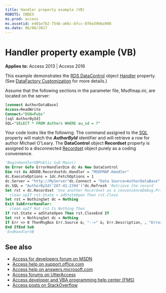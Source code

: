 ```yaml
---
title: Handler property example (VB)
ROBOTS: INDEX
ms.prod: access
ms.assetid: e401e7b2-754b-a66c-bfcc-8f6e3966a908
ms.date: 06/08/2017
---
```



# Handler property example (VB)

**Applies to:** Access 2013 | Access 2016

This example demonstrates the [RDS DataControl](http://msdn.microsoft.com/library/ac430669-7628-696c-c036-b5d35405d788%28Office.15%29.aspx) object [Handler](http://msdn.microsoft.com/library/aaf8c8c6-f95b-3cf3-b3f6-203f37464c87%28Office.15%29.aspx) property. (See [DataFactory Customization](http://msdn.microsoft.com/library/43cd7416-1f05-87ee-22f0-6cf0d2d1b39f%28Office.15%29.aspx) for more details.)

Assume that the following sections in the parameter file, Msdfmap.ini, are located on the server:

```sql
[connect AuthorDataBase] 
Access=ReadWrite 
Connect="DSN=Pubs" 
[sql AuthorById] 
SQL="SELECT * FROM Authors WHERE au_id = ?" 

```

Your code looks like the following. The command assigned to the [SQL](sql-property-ado.md) property will match the **_AuthorById_** identifier and will retrieve a row for author Michael O'Leary. The **DataControl** object **Recordset** property is assigned to a disconnected [Recordset](http://msdn.microsoft.com/library/0f963bf8-f066-dc8a-b754-f427de712df1%28Office.15%29.aspx) object purely as a coding convenience.

```vb
'BeginHandlerVBPublic Sub Main()
On Error GoTo ErrorHandlerDim dc As New DataControl
Dim rst As ADODB.Recordsetdc.Handler = "MSDFMAP.Handler"
dc.ExecuteOptions = 1dc.FetchOptions = 1
dc.Server = "http://MyServer"dc.Connect = "Data Source=AuthorDataBase"
dc.SQL = "AuthorById('267-41-2394')"dc.Refresh 'Retrieve the record
Set rst = dc.Recordset 'Use another Recordset as a convenienceDebug.Print "Author is '" &; rst!au_fname &; " " &; rst!au_lname &; "'"
' clean upIf rst.State = adStateOpen Then rst.Close
Set rst = NothingSet dc = Nothing
Exit SubErrorHandler:
' clean upIf Not rst Is Nothing Then
If rst.State = adStateOpen Then rst.CloseEnd If
Set rst = NothingSet dc = Nothing
If Err <> 0 ThenMsgBox Err.Source &; "-->" &; Err.Description, , "Error"
End IfEnd Sub
'EndHandlerVB
```

## See also

- [Access for developers forum on MSDN](https://social.msdn.microsoft.com/Forums/office/en-US/home?forum=accessdev)
- [Access help on support.office.com](https://support.office.com/search/results?query=Access)
- [Access help on answers.microsoft.com](https://answers.microsoft.com/en-us/msoffice/forum?page=1&;tab=question&;status=all&;auth=1)
- [Access forums on UtterAccess](http://www.utteraccess.com/forum/index.php?act=idx)
- [Access developer and VBA programming help center (FMS)](http://www.fmsinc.com/MicrosoftAccess/developer/)
- [Access posts on StackOverflow](https://stackoverflow.com/questions/tagged/ms-access)
